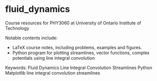 fluid_dynamics
==============
Course resources for PHY3060 at University of Ontario Institute of Technology

Notable contents include:
 - LaTeX course notes, including problems, examples and figures.
 - Python program for plotting streamlines, vector functions, complex potentials using line integral convolution



Keywords:
Fluid Dynamics Line Integral Convolution Streamlines Python Matplotlib line integral convolution streamlines




